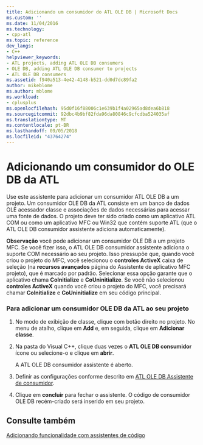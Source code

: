 ```yaml
---
title: Adicionando um consumidor do ATL OLE DB | Microsoft Docs
ms.custom: ''
ms.date: 11/04/2016
ms.technology:
- cpp-atl
ms.topic: reference
dev_langs:
- C++
helpviewer_keywords:
- ATL projects, adding ATL OLE DB consumers
- OLE DB, adding ATL OLE DB consumer to projects
- ATL OLE DB consumers
ms.assetid: f940a513-4e42-4148-b521-dd0d7dc89fa2
author: mikeblome
ms.author: mblome
ms.workload:
- cplusplus
ms.openlocfilehash: 95d0f16f88006c1e639b1f4a02965ad8dea6b818
ms.sourcegitcommit: 92dbc4b9bf82fda96da80846c9cfcdba524035af
ms.translationtype: MT
ms.contentlocale: pt-BR
ms.lasthandoff: 09/05/2018
ms.locfileid: "43764274"
---
```

# <a name="adding-an-atl-ole-db-consumer"></a>Adicionando um consumidor do OLE DB da ATL

Use este assistente para adicionar um consumidor ATL OLE DB a um projeto. Um consumidor OLE DB da ATL consiste em um banco de dados OLE acessador classe e associações de dados necessárias para acessar uma fonte de dados. O projeto deve ter sido criado como um aplicativo ATL COM ou como um aplicativo MFC ou Win32 que contém suporte ATL (que o ATL OLE DB consumidor assistente adiciona automaticamente).

**Observação** você pode adicionar um consumidor OLE DB a um projeto MFC. Se você fizer isso, o ATL OLE DB consumidor assistente adiciona o suporte COM necessário ao seu projeto. Isso pressupõe que, quando você criou o projeto do MFC, você selecionou o **controles ActiveX** caixa de seleção (na **recursos avançados** página do Assistente de aplicativo MFC projeto), que é marcado por padrão. Selecionar essa opção garante que o aplicativo chama **CoInitialize** e **CoUninitialize**. Se você não selecionou **controles ActiveX** quando você criou o projeto do MFC, você precisará chamar **CoInitialize** e **CoUninitialize** em seu código principal.

### <a name="to-add-an-atl-ole-db-consumer-to-your-project"></a>Para adicionar um consumidor OLE DB da ATL ao seu projeto

1. No modo de exibição de classe, clique com botão direito no projeto. No menu de atalho, clique em **Add** e, em seguida, clique em **Adicionar classe**.

2. Na pasta do Visual C++, clique duas vezes o **ATL OLE DB consumidor** ícone ou selecione-o e clique em **abrir**.

     A ATL OLE DB consumidor assistente é aberto.

3. Definir as configurações conforme descrito em [ATL OLE DB Assistente de consumidor](../../atl/reference/atl-ole-db-consumer-wizard.md).

4. Clique em **concluir** para fechar o assistente. O código de consumidor OLE DB recém-criado será inserido em seu projeto.

## <a name="see-also"></a>Consulte também

[Adicionando funcionalidade com assistentes de código](../../ide/adding-functionality-with-code-wizards-cpp.md)

